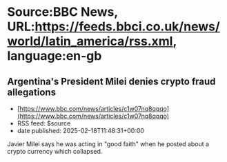 # Source:BBC News, URL:https://feeds.bbci.co.uk/news/world/latin_america/rss.xml, language:en-gb

## Argentina's President Milei denies crypto fraud allegations
 - [https://www.bbc.com/news/articles/c1w07nq8qqqo](https://www.bbc.com/news/articles/c1w07nq8qqqo)
 - RSS feed: $source
 - date published: 2025-02-18T11:48:31+00:00

Javier Milei says he was acting in "good faith" when he posted about a crypto currency which collapsed.

